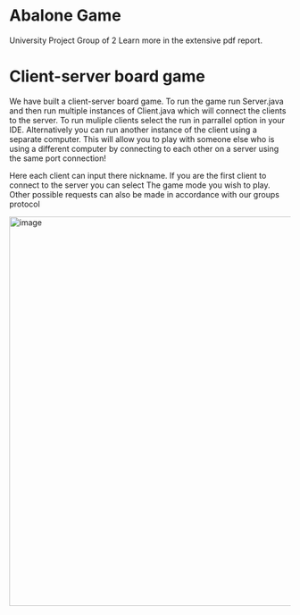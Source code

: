 # Abalone Game 
University Project Group of 2
Learn more in the extensive pdf report. 

# Client-server board game
We have built a client-server board game. 
To run the game run Server.java and then run multiple instances of Client.java which will connect the clients to the server. 
To run muliple clients select the run in parrallel option in your IDE. Alternatively you can run another instance of the client using a separate computer.  This will allow you to play with someone else who is using a different computer by connecting to each other on a server using the same port connection! 

Here each client can input there nickname.
If you are the first client to connect to the server you can select The game mode you wish to play. 
Other possible requests can also be made in accordance with our groups protocol



<img width="697" alt="image" src="https://user-images.githubusercontent.com/44605305/205712926-db155646-fcff-4e02-a189-cf346c865701.png">

